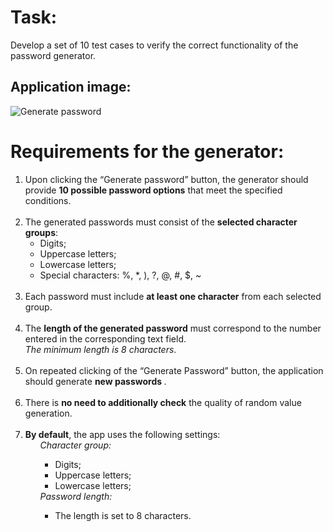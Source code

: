 <h1>Task:</h1>

<div>
  <p>Develop a set of 10 test cases to verify the correct functionality of the password generator.</p>
</div>

<h2>Application image:</h2>

![Generate password](https://github.com/user-attachments/assets/34870cbd-1a8e-4408-bd60-9516423b273c)

<h1>Requirements for the generator:</h1>
<div>
  <ol>
      <li> Upon clicking the “Generate password” button, the generator should provide <b>10 possible password options</b> that meet the specified conditions.</li>
      <br>
      <li> The generated passwords must consist of the <b>selected character groups</b>: 
        <ul>        
          <li>Digits;</li>
          <li>Uppercase letters;</li>
          <li> Lowercase letters;</li>
          <li>Special characters: %, *, ), ?, @, #, $, ~</li>
        </ul>
      </li>
      <br>
      <li>Each password must include <b>at least one character</b> from each selected group.</li>
      <br>
      <li>The <b>length of the generated password</b> must correspond to the number entered in the corresponding text field.
        <br>
        <i>The minimum length is 8 characters</i>.
      </li>
      <br>
      <li>On repeated clicking of the “Generate Password” button, the application should generate <b>new passwords </b>.</li>
      <br>
      <li>There is <b>no need to additionally check</b> the quality of random value generation.</li>
      <br>
      <li><b>By default</b>, the app uses the following settings:
       <ul>
        <i>Character group:</i>
           <ul>
               <li>Digits;</li>
               <li>Uppercase letters;</li>
               <li>Lowercase letters;</li>
           </ul>
         <i>Password length:</i>
            <ul>   
               <li>The length is set to 8 characters.</li>
            </ul>
       </ul>
     </li> 
    </ol>
  </div>
